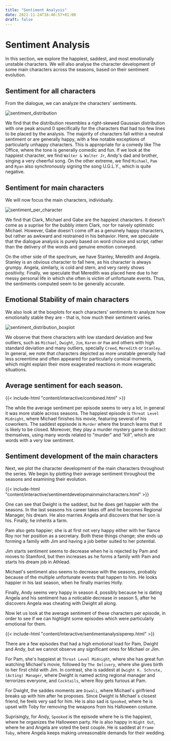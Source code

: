 ```yaml
---
title: "Sentiment Analysis"
date: 2021-11-24T16:46:57+01:00
draft: false
---
```


# Sentiment Analysis

In this section, we explore the happiest, saddest, and most emotionally unstable characters. We will also analyse the character development of some main characters across the seasons, based on their sentiment evolution.

## Sentiment for all characters

From the dialogue, we can analyze the characters' sentiments. 

![sentiment_distribution]({{<baseurl>}}/images/sentiment_distribution.png)

We find that the distribution resembles a right-skewed Gaussian distribution with one peak around 0 specifically for the characters that had too few lines to be placed by the analysis. The majority of characters fall within a neutral sentiment or are generally happy, with a few notable exceptions of particularly unhappy characters. This is appropriate for a comedy like The Office, where the tone is generally comedic and fun. If we look at the happiest character, we find `Walter & Walter Jr`, Andy's dad and brother, singing a very cheerful song. On the other extreme, we find `Michael`, `Pam` and `Ryan` also synchronously signing the song U.G.L.Y., which is quite negative. 

## Sentiment for main characters
We will now focus the main characters, individually.

![sentiment_per_character]({{<baseurl>}}/images/sentiment_per_character.png)

We find that Clark, Michael and Gabe are the happiest characters. It doesn't come as a suprise for the bubbly intern Clark, nor for naively optimistic Michael. However, Gabe doesn't come off as a genuinely happy characters, but rather as awkward and restrained in his behavior. Here, we speculate that the dialogue analysis is purely based on word choice and script, rather than the delivery of the words and genuine emotion conveyed. 

On the other side of the spectrum, we have Stanley, Meredith and Angela. Stanley is an obvious character to fall here, as his character is always grumpy. Angela, similarly, is cold and stern, and very rarely shows positivity. Finally, we speculate that Meredith was placed here due to her messy personal life in which she often is victim of unfortunate events. Thus, the sentiments computed seem to be generally accurate.

## Emotional Stability of main characters
We also look at the boxplots for each characters' sentiments to analyze how emotionally stable they are - that is, how much their sentiment varies.

![sentiment_distribution_boxplot]({{<baseurl>}}/images/sentiment_distribution_boxplot.png)

We observe that there characters with low standard deviation and few outliers, such as `Michael`, `Dwight`, `Jim`, `Karen` or `Pam` and others with high standard deviation and many outliers, specially `Creed`, `Meredith` or `Stanley`. In general, we note that characters depicted as more unstable generally had less screentime and often appeared for particularly comical moments, which might explain their more exagerated reactions in more exageratic situations.

## Average sentiment for each season.

{{< include-html "content/interactive/combined.html" >}}

The while the average sentiment per episode seems to very a lot, in general it was more stable across seasons. The happiest episode is `Threat Level Midnight`, where Michael finishes his movie, featuring several of his coworkers. The saddest eppisode is `Murder` where the branch learns that it is likely to be closed. Moreover, they play a murder mystery game to distract themselves, using many words related to "murder" and "kill",  which are words with a very low sentiment.

## Sentiment development of the main characters

Next, we plot the character development of the main characters throughout the series. We begin by plotting their average sentiment throughout the seasons and examining their evolution.

{{< include-html "content/interactive/sentimentdevelopmainmaincharacters.html" >}}

One can see that Dwight is the saddest, but he does get happier with the seasons. In the last seasons his career takes off and he becomes Regional Manager, his dream. He also marries Angela and discovers that her son is his. Finally, he inherits a farm. 

Pam also gets happier; she is at first not very happy either with her fiance Roy nor her position as a secretary. Both these things change; she ends up forming a family with Jim and having a job better suited to her potential.

Jim starts sentiment seems to decrease when he is rejected by Pam and moves to Stamford, but then increases as he forms a family with Pam and starts his dream job in Athlead.

Michael's sentiment also seems to decrease with the seasons, probably because of the multiple unfortunate events that happen to him. He looks happier in his last season, when he finally marries Holly.

Finally, Andy seems very happy in season 4, possibly because he is dating Angela and his sentiment has a noticable decrease in season 5, after he discovers Angela was cheating with Dwight all along.

Now let us look at the average sentiment of these characters per episode, in order to see if we can highlight some episodes which were particularly emotional for them.

{{< include-html "content/interactive/sentimentanalysisperep.html" >}}

There are a few episodes that had a high emotional load for Pam, Dwight and Andy, but we cannot observe any significant ones for Michael or Jim.

For Pam, she's happiest at `Threat Level Midnight`, where she has great fun watching Michael's movie, followed by `The Delivery`, where she gives birth to her first child with Jim. In contrast, she is saddest at `Dwight K. Schrute, (Acting) Manager`, where Dwight is named acting regional manager and terrorizes everyone, and `Cocktails`, where Roy gets furious at Pam.

For Dwight, the saddes moments are `Diwali`, where Michael´s girlfriend breaks up with him after he proposes. Since Dwight is Michael´s closest friend, he feels very sad for him. He is also sad is `Spooked`, where he is upset with Toby for removing the weapons from his Halloween costume.

Suprisingly, for Andy, `Spooked` is the episode where he is the happiest, where he organizes the Halloween party. He is also happy in `Night Out`, where he and Angela are voted the best couple. He is saddest at `Frame Toby`, where Angela keeps making unreasonable demands for their wedding.